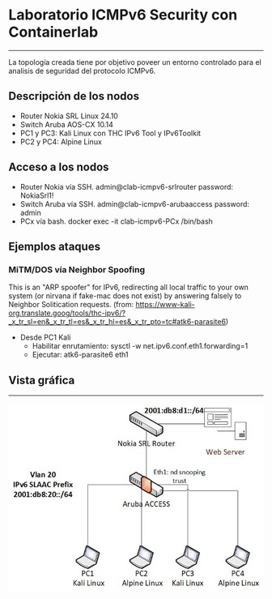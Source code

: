 # Laboratorio ICMPv6 Security con Containerlab
---
La topología creada tiene por objetivo poveer un entorno controlado para el analisis de seguridad del protocolo ICMPv6.
## Descripción de los nodos
* Router Nokia SRL Linux 24.10
* Switch Aruba AOS-CX 10.14
* PC1 y PC3: Kali Linux con THC IPv6 Tool y IPv6Toolkit
* PC2 y PC4: Alpine Linux
## Acceso a los nodos
* Router Nokia vía SSH. admin@clab-icmpv6-srlrouter password: NokiaSrl1!
* Switch Aruba vía SSH. admin@clab-icmpv6-arubaaccess password: admin
* PCx vía bash. docker exec -it clab-icmpv6-PCx /bin/bash
## Ejemplos ataques
### MiTM/DOS vía Neighbor Spoofing
This is an "ARP spoofer" for IPv6, redirecting all local traffic to your own
system (or nirvana if fake-mac does not exist) by answering falsely to
Neighbor Solitication requests. (from: https://www-kali-org.translate.goog/tools/thc-ipv6/?_x_tr_sl=en&_x_tr_tl=es&_x_tr_hl=es&_x_tr_pto=tc#atk6-parasite6)
* Desde PC1 Kali
  * Habilitar enrutamiento: sysctl -w net.ipv6.conf.eth1.forwarding=1
  * Ejecutar: atk6-parasite6 eth1
## Vista gráfica
---
![Alt text](images/topoicmpv6.png)

